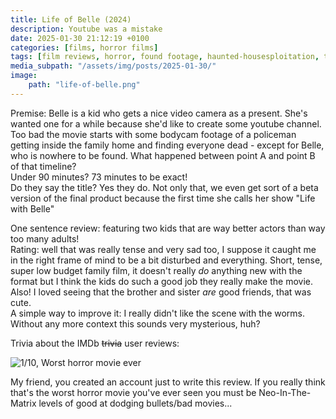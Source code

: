 ```yaml
---
title: Life of Belle (2024)
description: Youtube was a mistake
date: 2025-01-30 21:12:19 +0100
categories: [films, horror films]
tags: [film reviews, horror, found footage, haunted-housesploitation, the internet is scary, influencers!, they say the title]
media_subpath: "/assets/img/posts/2025-01-30/"
image:
    path: "life-of-belle.png"
---
```

<span class="reviewsection">Premise:</span> Belle is a kid who gets a nice video camera as a present. She's wanted one for a while because she'd like to create some youtube channel. Too bad the movie starts with some bodycam footage of a policeman getting inside the family home and finding everyone dead - except for Belle, who is nowhere to be found. What happened between point A and point B of that timeline?<br/>
<span class="reviewsection">Under 90 minutes?</span> 73 minutes to be exact!<br/>
<span class="reviewsection">Do they say the title?</span> Yes they do. Not only that, we even get sort of a beta version of the final product because the first time she calls her show "Life with Belle"

<span class="reviewsection">One sentence review:</span> featuring two kids that are way better actors than way too many adults!<br/>
<span class="reviewsection">Rating:</span> well that was really tense and very sad too, I suppose it caught me in the right frame of mind to be a bit disturbed and everything. Short, tense, super low budget family film, it doesn't really *do* anything new with the format but I think the kids do such a good job they really make the movie. Also! I loved seeing that the brother and sister *are* good friends, that was cute.<br/>
<span class="reviewsection">A simple way to improve it:</span> I really didn't like the scene with the worms. Without any more context this sounds very mysterious, huh?

<span class="reviewsection">Trivia about the IMDb ~~trivia~~ user reviews:</span>

![1/10, Worst horror movie ever](life-of-belle-01.png)

My friend, you created an account just to write this review. If you really think that's the worst horror movie you've ever seen you must be Neo-In-The-Matrix levels of good at dodging bullets/bad movies...
